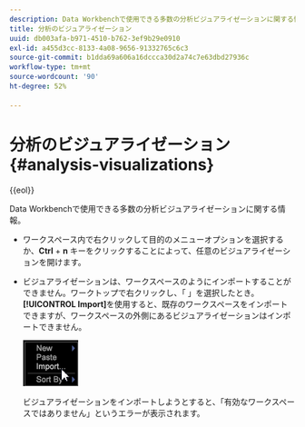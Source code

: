 ```yaml
---
description: Data Workbenchで使用できる多数の分析ビジュアライゼーションに関する情報。
title: 分析のビジュアライゼーション
uuid: db003afa-b971-4510-b762-3ef9b29e0910
exl-id: a455d3cc-8133-4a08-9656-91332765c6c3
source-git-commit: b1dda69a606a16dccca30d2a74c7e63dbd27936c
workflow-type: tm+mt
source-wordcount: '90'
ht-degree: 52%

---
```


# 分析のビジュアライゼーション{#analysis-visualizations}

{{eol}}

Data Workbenchで使用できる多数の分析ビジュアライゼーションに関する情報。

* ワークスペース内で右クリックして目的のメニューオプションを選択するか、**Ctrl** + **n** キーをクリックすることによって、任意のビジュアライゼーションを開けます。

* ビジュアライゼーションは、ワークスペースのようにインポートすることができません。ワークトップで右クリックし、「 」を選択したとき。 **[!UICONTROL Import]**&#x200B;を使用すると、既存のワークスペースをインポートできますが、ワークスペースの外側にあるビジュアライゼーションはインポートできません。

   ![](assets/import_workspace.png)

   ビジュアライゼーションをインポートしようとすると、「有効なワークスペースではありません」というエラーが表示されます。
